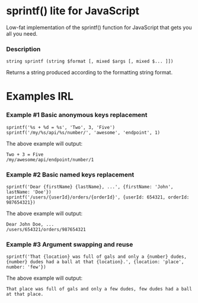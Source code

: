 # sprintf() lite for JavaScript

Low-fat implementation of the sprintf() function for JavaScript that gets you all you need.


### Description

```
string sprintf (string $format [, mixed $args [, mixed $... ]])
```

Returns a string produced according to the formatting string format.

# Examples IRL

### Example #1 Basic anonymous keys replacement
```
sprintf('%s + %d = %s', 'Two', 3, 'Five')
sprintf('/my/%s/api/%s/number/', 'awesome', 'endpoint', 1)
```
The above example will output:
```
Two + 3 = Five
/my/awesome/api/endpoint/number/1
```

### Example #2 Basic named keys replacement
```
sprintf('Dear {firstName} {lastName}, ...', {firstName: 'John', lastName: 'Doe'})
sprintf('/users/{userId}/orders/{orderId}', {userId: 654321, orderId: 987654321})
```
The above example will output:
```
Dear John Doe, ...
/users/654321/orders/987654321
```

### Example #3 Argument swapping and reuse
```
sprintf('That {location} was full of gals and only a {number} dudes, {number} dudes had a ball at that {location}.', {location: 'place', number: 'few'})
```
The above example will output:
```
That place was full of gals and only a few dudes, few dudes had a ball at that place.
```
